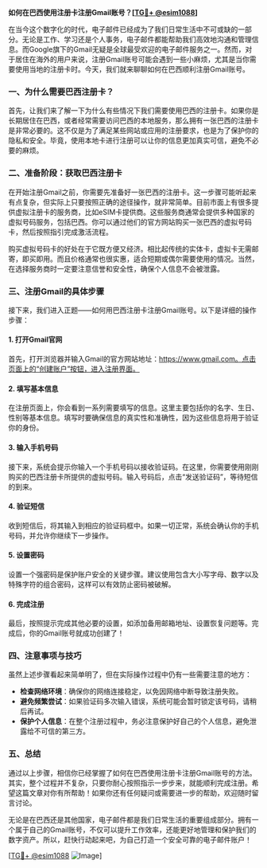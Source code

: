 **如何在巴西使用注册卡注册Gmail账号？[[TG💪+ @esim1088](https://t.me/s/esim1088)]**

在当今这个数字化的时代，电子邮件已经成为了我们日常生活中不可或缺的一部分。无论是工作、学习还是个人事务，电子邮件都能帮助我们高效地沟通和管理信息。而Google旗下的Gmail无疑是全球最受欢迎的电子邮件服务之一。然而，对于居住在海外的用户来说，注册Gmail账号可能会遇到一些小麻烦，尤其是当你需要使用当地的注册卡时。今天，我们就来聊聊如何在巴西顺利注册Gmail账号。

### 一、为什么需要巴西注册卡？

首先，让我们来了解一下为什么有些情况下我们需要使用巴西的注册卡。如果你是长期居住在巴西，或者经常需要访问巴西的本地服务，那么拥有一张巴西的注册卡是非常必要的。这不仅是为了满足某些网站或应用的注册要求，也是为了保护你的隐私和安全。毕竟，使用本地卡进行注册可以让你的信息更加真实可信，避免不必要的麻烦。

### 二、准备阶段：获取巴西注册卡

在开始注册Gmail之前，你需要先准备好一张巴西的注册卡。这一步骤可能听起来有点复杂，但实际上只要按照正确的途径操作，就非常简单。目前市面上有很多提供虚拟注册卡的服务商，比如eSIM卡提供商。这些服务商通常会提供多种国家的虚拟号码服务，包括巴西。你可以通过他们的官方网站购买一张巴西的虚拟号码卡，然后按照指引完成激活流程。

购买虚拟号码卡的好处在于它既方便又经济。相比起传统的实体卡，虚拟卡无需邮寄，即买即用。而且价格通常也很实惠，适合短期或偶尔需要使用的情况。当然，在选择服务商时一定要注意信誉和安全性，确保个人信息不会被泄露。

### 三、注册Gmail的具体步骤

接下来，我们进入正题——如何用巴西注册卡注册Gmail账号。以下是详细的操作步骤：

#### 1. 打开Gmail官网

首先，打开浏览器并输入Gmail的官方网站地址：https://www.gmail.com。点击页面上的“创建账户”按钮，进入注册界面。

#### 2. 填写基本信息

在注册页面上，你会看到一系列需要填写的信息。这里主要包括你的名字、生日、性别等基本信息。填写时要确保信息的真实性和准确性，因为这些信息将用于验证你的身份。

#### 3. 输入手机号码

接下来，系统会提示你输入一个手机号码以接收验证码。在这里，你需要使用刚刚购买的巴西注册卡所提供的虚拟号码。输入号码后，点击“发送验证码”，等待短信的到来。

#### 4. 验证短信

收到短信后，将其输入到相应的验证码框中。如果一切正常，系统会确认你的手机号码，并允许你继续下一步操作。

#### 5. 设置密码

设置一个强密码是保护账户安全的关键步骤。建议使用包含大小写字母、数字以及特殊字符的组合密码，这样可以有效防止密码被破解。

#### 6. 完成注册

最后，按照提示完成其他必要的设置，如添加备用邮箱地址、设置恢复问题等。完成后，你的Gmail账号就成功创建了！

### 四、注意事项与技巧

虽然上述步骤看起来简单明了，但在实际操作过程中仍有一些需要注意的地方：

- **检查网络环境**：确保你的网络连接稳定，以免因网络中断导致注册失败。
- **避免频繁尝试**：如果验证码多次输入错误，系统可能会暂时锁定该号码，请稍后再试。
- **保护个人信息**：在整个注册过程中，务必注意保护好自己的个人信息，避免泄露给不可信的第三方。

### 五、总结

通过以上步骤，相信你已经掌握了如何在巴西使用注册卡注册Gmail账号的方法。其实，整个过程并不复杂，只要你耐心按照指示一步步来，就能顺利完成注册。希望这篇文章对你有所帮助！如果你还有任何疑问或需要进一步的帮助，欢迎随时留言讨论。

无论是在巴西还是其他国家，电子邮件都是我们日常生活的重要组成部分。拥有一个属于自己的Gmail账号，不仅可以提升工作效率，还能更好地管理和保护我们的数字资产。所以，赶快行动起来吧，为自己打造一个安全可靠的电子邮件账户！

[[TG💪+ @esim1088](https://t.me/s/esim1088) ![Image](https://i.postimg.cc/4NQfJmqS/Snipaste-2025-05-13-00-14-12.png)]